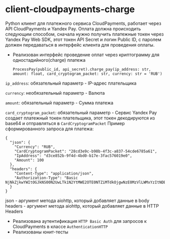 # client-cloudpayments-charge

Python клиент для платежного сервиса CloudPayments, работает через API CloudPayments и Yandex Pay.
Оплата должна происходить следующим способом, сначала нужно получить платежные токен через Yandex Pay Web SDK, 
этот токен API Secret и логин Public ID, с паролем должен передаваться в интерфейс клиента для проведения оплаты.

- Реализован интерфейс проведение оплат через криптограмму для одностадийного(charge) платежа
 
    `ProcessPay(public_id, api_secret).charge_pay(ip_address: str, amount: float, card_cryptogram_packet: str,
            currency: str = 'RUB')`

`ip_address`: обязательный параметр - IP-адрес плательщика

`currency`: необязательный параметр -  Валюта

`amount`: обязательный параметр - Сумма платежа

`card_cryptogram_packet`: обязательный параметр - Сервис Yandex Pay создает платежный токен плательщика, этот токен декодируются из base64 и отправляться в `CardCryptogramPacket`
Пример сформированного запроса для платежа:

```
{
  "json": {
    "Currency": "RUB",
    "CardCryptogramPacket": "28cd3e9c-b98b-4f3c-a837-54cde6785a61",
    "IpAddress": "d3ce852b-9f4d-4bd0-b17e-3fac576019e0",
    "Amount": 100
  },
  "headers": {
    "Content-Type": "application/json",
    "Authorization-Type": "Basic NjNkZjkwYWItOGJkNS00N2UwLTk1N2YtMWE2OTE0NTZiMTdkOjgwNzE0MzVlLWMxYzItNDBhZC04MTZiLWQ3Yzc3YTA2NmYxZA=="
  }
}
```

json - аргумент метода aiohttp, который добавляет данные в body 
headers  - аргумент метода aiohttp, который добавляет данные в HTTP Headers  
- Реализована аутентификация `HTTP Basic Auth` для запросов к CloudPayments в классе `AuthenticationHTTP` 
- Реализованы юнит-тесты 